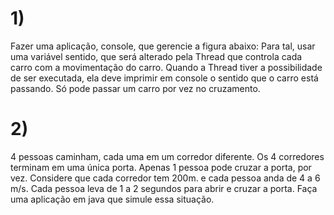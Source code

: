 # 1) 
Fazer uma aplicação, console, que gerencie a figura abaixo:
Para tal, usar uma variável sentido, que será alterado pela Thread que controla cada carro com a movimentação do carro.
Quando a Thread tiver a possibilidade de ser executada, ela deve imprimir em console o sentido que o carro está passando. Só pode passar um
carro por vez no cruzamento.

# 2) 
4 pessoas caminham, cada uma em um corredor diferente. Os 4 corredores terminam em uma única porta. Apenas 1 pessoa pode
cruzar a porta, por vez. Considere que cada corredor tem 200m. e cada pessoa anda de 4 a 6 m/s. Cada pessoa leva de 1 a 2 segundos
para abrir e cruzar a porta. Faça uma aplicação em java que simule essa situação.
